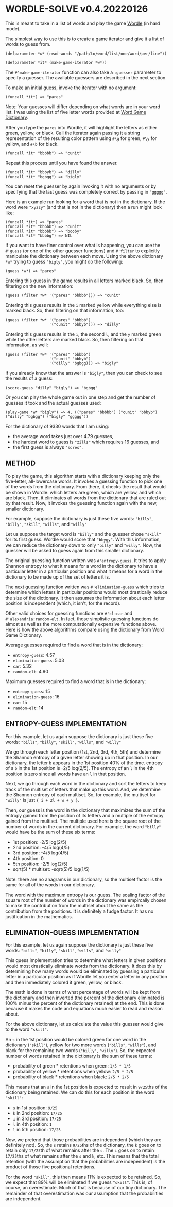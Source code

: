 WORDLE-SOLVE v0.4.20220126
==========================

This is meant to take in a list of words and play the game [Wordle][1] (in hard mode).

The simplest way to use this is to create a game iterator and give it a list of words to guess from.

    (defparameter *w* (read-words "/path/to/word/list/one/word/per/line"))

    (defparameter *it* (make-game-iterator *w*))

The `#'make-game-iterator` function can also take a `:guesser` parameter to specify a guesser.
The available guessers are described in the next section.

To make an initial guess, invoke the iterator with no argument:

    (funcall *it*) => "pares"

Note: Your guesses will differ depending on what words are in your word list.
I was using the list of five letter words provided at [Word Game Dictionary][2].

After you type the `pares` into Wordle, it will highlight the letters as either
green, yellow, or black. Call the iterator again passing it a string representation
of the resulting color pattern using `#\g` for green, `#\y` for yellow, and `#\b`
for black.

    (funcall *it* "bbbbb") => "cunit"

Repeat this process until you have found the answer.

    (funcall *it* "bbbyb") => "dilly"
    (funcall *it* "bgbgg") => "bigly"

You can reset the guesser by again invoking it with no arguments or by specifying
that the last guess was completely correct by passing in `"ggggg"`.

Here is an example run looking for a word that is not in the dictionary. If the
word were `"xyzzy"` (and that is not in the dictionary) then a run might look like:

    (funcall *it*) => "pares"
    (funcall *it* "bbbbb") => "cunit"
    (funcall *it* "bbbbb") => "booby"
    (funcall *it* "bbbbg") => NIL

If you want to have finer control over what is happening, you can use the `#'guess`
(or one of the other guesser functions) and `#'filter`
to explicitly manipulate the dictionary between each move.
Using the above dictionary `*w*` trying to guess `"bigly"`, you might do the following:

    (guess *w*) => "pares"

Entering this guess in the game results in all letters marked black.
So, then filtering on the new information:

    (guess (filter *w* '("pares" "bbbbb"))) => "cunit"

Entering this guess results in the `i` marked yellow while everything else is marked black.
So, then filtering on that information, too:

    (guess (filter *w* '("pares" "bbbbb")
                       '("cunit" "bbbyb"))) => "dilly"

Entering this guess results in the `i`, the second `l`, and the `y` marked green while
the other letters are marked black.
So, then filtering on that information, as well:

    (guess (filter *w* '("pares" "bbbbb")
                       '("cunit" "bbbyb")
                       '("dilly" "bgbgg))) => "bigly"

If you already know that the answer is `"bigly"`, then you can check to see the results of a guess:

    (score-guess "dilly" "bigly") => "bgbgg"

Or you can play the whole game out in one step and get the number of guesses it took and the actual
guesses used:

    (play-game *w* "bigly") => 4, (("pares" "bbbbb") ("cunit" "bbbyb") ("dilly" "bgbgg") ("bigly" "ggggg"))


For the dictionary of 9330 words that I am using:
  * the average word takes just over 4.79 guesses,
  * the hardest word to guess is `"zills"` which requires 16 guesses, and
  * the first guess is always `"sores"`.

 [1]: https://www.powerlanguage.co.uk/wordle/
 [2]: https://www.wordgamedictionary.com/word-lists/

METHOD
------

To play the game, this algorithm starts with a dictionary keeping only the
five-letter, all-lowercase words.
It invokes a guessing function to pick one of the words from the dictionary.
From there, it checks the result that would be shown in Wordle:
which letters are green, which are yellow, and which are black.
Then, it eliminates all words from the dictionary that are ruled out by that result.
Now, it invokes the guessing function again with the new, smaller dictionary.

For example, suppose the dictionary is just these five words:
    `"bills"`, `"billy"`, `"skill"`, `"wills"`, and `"willy"`

Let us suppose the target word is `"billy"`
and the guesser chose `"skill"` for its first guess.
Wordle would score that `"bbygy"`.
With this information, we can reduce the dictionary down to only `"billy"` and `"willy"`.
Now, the guesser will be asked to guess again from this smaller dictionary.

The original guessing function written was `#'entropy-guess`.
It tries to apply Shannon entropy to what it means for a word in the dictionary to have
a particular letter in a particular position and what it means for a word in the dictionary
to be made up of the set of letters it is.

The next guessing function written was `#'elimination-guess` which tries to determine
which letters in particular positions would most drastically reduce the size of the
dictionary. It then assumes the information about each letter position is independent
(which, it isn't, for the record).

Other valid choices for guessing functions are `#'cl:car` and `#'alexandria:random-elt`.
In fact, those simplistic guessing functions do almost as well as the more computationally
expensive functions above.
Here is how the above algorithms compare using the dictionary from Word Game Dictionary.

Average guesses required to find a word that is in the dictionary:

  * `entropy-guess`: 4.57
  * `elimination-guess`: 5.03
  * `car`: 5.32
  * `random-elt`: 4.90

Maximum guesses required to find a word that is in the dictionary:

  * `entropy-guess`: 15
  * `elimination-guess`: 16
  * `car`: 15
  * `random-elt`: 14

ENTROPY-GUESS IMPLEMENTATION
----------------------------

For this example, let us again suppose the dictionary is just these five words:
    `"bills"`, `"billy"`, `"skill"`, `"wills"`, and `"willy"`

We go through each letter position (1st, 2nd, 3rd, 4th, 5th) and
determine the Shannon entropy of a given letter showing up in that position.
In our dictionary, the letter `b` appears in the 1st position 40% of the time.
entropy of a `b` in the 1st position is -2/5 log(2/5).
The entropy of an `l` in the 4th position is zero since all words have an `l` in that position.

Next, we go through each word in the dictionary and sort the letters to keep track of the multiset of letters
that make up this word.
And, we determine the Shannon entropy of each multiset.
So, for example, the multiset for `"willy"` is just `{ i + 2l + w + y }`.

Then, our guess is the word in the dictionary that maximizes the sum of the entropy gained from the
position of its letters and a multiple of the entropy gained from the multiset.
The multiple used here is the square root of the number of words in the current dictionary.
For example, the word `"billy"` would have be the sum of these six terms:

  * 1st position: -2/5 log(2/5)
  * 2nd position: -4/5 log(4/5)
  * 3rd position: -4/5 log(4/5)
  * 4th position: 0
  * 5th position: -2/5 log(2/5)
  * sqrt(5) * multiset: -sqrt(5)/5 log(1/5)

Note: there are no anagrams in our dictionary, so the multiset factor is the same for
all of the words in our dictionary.

The word with the maximum entropy is our guess. The scaling factor of the square root of the
number of words in the dictionary was empircally chosen to make the contribution from the
multiset about the same as the contribution from the positions. It is definitely a fudge
factor. It has no justification in the mathematics.

ELIMINATION-GUESS IMPLEMENTATION
--------------------------------

For this example, let us again suppose the dictionary is just these five words:
    `"bills"`, `"billy"`, `"skill"`, `"wills"`, and `"willy"`

This guess implementation tries to determine what letters in given positions
would most drastically eliminate words from the dictionary. It does this by
determining how many words would be eliminated by guessing a particular letter
in a particular position as if Wordle let you enter a letter in any position
and then immediately colored it green, yellow, or black.

The math is done in terms of what percentage of words will be kept from the dictionary
and then inverted (the percent of the dictionary eliminated is 100% minus the
percent of the dictionary retained) at the end.
This is done because it makes the code and equations much easier to read and reason about.

For the above dictionary, let us calculate the value this guesser would give to
the word `"skill"`.

An `s` in the 1st position would be colored green for one word
in the dictionary (`"skill"`), yellow for two more words (`"bills"`, `"wills"`), and
black for the remaining two words (`"billy"`, `"willy"`). So, the expected number
of words retained in the dictionary is the sum of these terms:

 * probability of green * retentions when green: `1/5 * 1/5`
 * probability of yellow * retentions when yellow: `2/5 * 2/5`
 * probability of black * retentions when black: `2/5 * 2/5`

This means that an `s` in the 1st position is expected to result in `9/25`ths of the
dictionary being retained. We can do this for each position in the word `"skill"`:

  * `s` in 1st position: `9/25`
  * `k` in 2nd position: `17/25`
  * `i` in 3rd position: `17/25`
  * `l` in 4th position: `1`
  * `l` in 5th position: `17/25`

Now, we pretend that those probabilities are independent (which they are definitely not).
So, the `s` retains `9/25`ths of the dictionary, the `k` goes on to retain only `17/25`th
of what remains after the `s`. The `i` goes on to retain `17/25`ths of what remains after
the `s` and `k`, etc. This means that the total retention (with the assumption that
the probabilities are independent) is the product of those five positional retentions.

For the word `"skill"`, this then means 11% is expected to be retained.
So, we expect that 89% will be eliminated if we guess `"skill"`.
This is, of course, an overestimate. Much of that is because of our tiny dictionary.
The remainder of that overestimation was our assumption that the probabilities are independent.
